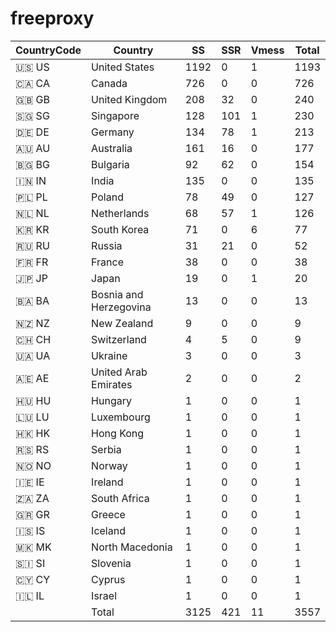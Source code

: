 # freeproxy

|CountryCode|Country|SS|SSR|Vmess|Total|
|  ----  | ----  |  ----  | ----  |  ----  | ----  |
|🇺🇸 US|United States|1192|0|1|1193|
|🇨🇦 CA|Canada|726|0|0|726|
|🇬🇧 GB|United Kingdom|208|32|0|240|
|🇸🇬 SG|Singapore|128|101|1|230|
|🇩🇪 DE|Germany|134|78|1|213|
|🇦🇺 AU|Australia|161|16|0|177|
|🇧🇬 BG|Bulgaria|92|62|0|154|
|🇮🇳 IN|India|135|0|0|135|
|🇵🇱 PL|Poland|78|49|0|127|
|🇳🇱 NL|Netherlands|68|57|1|126|
|🇰🇷 KR|South Korea|71|0|6|77|
|🇷🇺 RU|Russia|31|21|0|52|
|🇫🇷 FR|France|38|0|0|38|
|🇯🇵 JP|Japan|19|0|1|20|
|🇧🇦 BA|Bosnia and Herzegovina|13|0|0|13|
|🇳🇿 NZ|New Zealand|9|0|0|9|
|🇨🇭 CH|Switzerland|4|5|0|9|
|🇺🇦 UA|Ukraine|3|0|0|3|
|🇦🇪 AE|United Arab Emirates|2|0|0|2|
|🇭🇺 HU|Hungary|1|0|0|1|
|🇱🇺 LU|Luxembourg|1|0|0|1|
|🇭🇰 HK|Hong Kong|1|0|0|1|
|🇷🇸 RS|Serbia|1|0|0|1|
|🇳🇴 NO|Norway|1|0|0|1|
|🇮🇪 IE|Ireland|1|0|0|1|
|🇿🇦 ZA|South Africa|1|0|0|1|
|🇬🇷 GR|Greece|1|0|0|1|
|🇮🇸 IS|Iceland|1|0|0|1|
|🇲🇰 MK|North Macedonia|1|0|0|1|
|🇸🇮 SI|Slovenia|1|0|0|1|
|🇨🇾 CY|Cyprus|1|0|0|1|
|🇮🇱 IL|Israel|1|0|0|1|
||Total|3125|421|11|3557|
